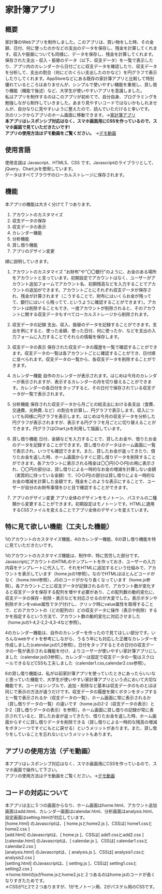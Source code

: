 # 家計簿アプリ

## 概要
家計簿のWebアプリを制作しました。このアプリは、買い物をした時、その金額、日付、何に使ったのかなどの支出のデータを保存し、残金を計算してくれます。収入や振替についても同様に、データを保存し、残金を計算してくれます。保存された支出・収入・振替のデータ（以下、収支データ）を一覧で表示したり、アプリ内のカレンダーから日付ごとに収支データを確認したり、収支データを分析して、支出の割合（何にどのくらい支出したのかなど）を円グラフで表示したりしてくれます。AppStoreなどにある既存の家計簿アプリと比較して特別優れているところはありませんが、シンプルで使いやすい機能を重視し、貸し借り機能（機能で後述）など、大学生が使いやすいアプリを意識しました。  
私はアプリを制作するのはこのアプリが初めてで、自分自身、プログラミングを勉強しながら制作していきました。あまり見やすいコードではないかもしれませんが、自分なりに見やすいように整えたので、読んでいただけると幸いです。  
次のリンクからアプリのホーム画面に移動できます。→[家計簿アプリ](https://staba-tatsujin.ssl-lolipop.jp/kakeibo/home.html)  
**本アプリはレスポンシブ対応はなく、スマホ画面用にCSSを作っているので、スマホ画面で見ていただきたいです!**  
**アプリの使用方法はデモ動画をご覧ください。** →[デモ動画](https://youtu.be/GnH3DIdn9L4) 

## 使用言語
使用言語は Javascript、HTML5、CSS です。Javascriptのライブラリとして、jQuery、Chart.jsを使用しています。  
データはすべてブラウザのローカルストレージに保存されます。

## 機能
本アプリの機能は大きく分けて７つあります。  
1. アカウントのカスタマイズ
2. 収支データの保存
3. 収支データの表示
4. カレンダー機能
5. 分析機能
6. 貸し借り機能
7. アプリのデザイン変更
  
順に説明していきます。  
1. アカウントのカスタマイズ
"お財布"や"〇〇銀行"のように、お金のある場所をアカウントと言っています。初期設定でアカウントはなく、ユーザーがアカウント追加フォームでアカウント名、初期残高などを入力することでアカウントの追加ができます。アカウントごとにそれぞれ収支データが保存され、残金が計算されます（こうすることで、財布にはいくらお金が残ってて、銀行にはいくら残ってて..というように確認することができます）。アカウントは削除することもでき、一度アカウントが削除されると、そのアカウントに関する収支データもすべてローカルストレージから削除されます。

2. 収支データの記録
支出、収入、振替のデータを記録することができます。支出を例にすると、使った金額、使った日付、何に使ったか、などを支出の入力フォームに入力することでそれらの情報を保存します。

3. 収支データの表示
保存された収支データの履歴を一覧で確認することができます。収支データの一覧は各アカウントごとに確認することができ、日付順に並べられます。収支データの一覧から、各収支データを削除することができます。

4. カレンダー機能
自作のカレンダーが表示されます。はじめは今月のカレンダーが表示されますが、表示するカレンダーの月を切り替えることができます。カレンダーの各日付をタップすると、その日付で保存されている収支データが一覧で表示されます。

5. 分析機能
保存された収支データから月ごとの総支出における各支出（食費、交通費、光熱費..など）の割合を計算し、円グラフで表示します。収入についても同様に円グラフを表示します。はじめは今月の収支データを分析した円グラフが表示されますが、表示する円グラフを月ごとに切り替えることができます。円グラフはChart.jsを利用して描画しています。

6. 貸し借り機能
日付、金額などを入力することで、貸したお金や、借りたお金のデータを記録することができます。貸し借りのデータはホーム画面に一覧で表示され、いつでも確認できます。また、貸したお金が返ってきたり、借りたお金を返した時、ホーム画面からすぐに貸し借りデータを削除することができます。各アカウントに表示される残金は〇〇円(◇◇円)の用に表示され、〇〇円の部分は、貸し借りによる一時的なお金の増減を計算しない金額（実質的に持っている金額）で、(◇◇円)の部分は貸し借りによる一時的なお金の増減を計算した金額です。残金をこのような表示にすることで、ユーザーが自分のお財布事情をひと目で確認することができます。

7. アプリのデザイン変更
アプリ全体のデザインをモノトーン、パステルの二種類から変更することができます。初期設定はモノトーンです。HTMLに適用するCSSファイルを変えることでアプリ全体のデザインを変えています。

## 特に見て欲しい機能（工夫した機能）
1のアカウントのカスタマイズ機能、4のカレンダー機能、6の貸し借り機能を特に見ていただきたいです。  

1のアカウントのカスタマイズ機能は、制作中、特に苦労した部分です。JavascriptにアカウントのHTMLのテンプレートを作っておき、ユーザーの入力内容をテンプレートに代入して、それをHTMLに追加するという仕組みで、アカウントを表示しています（home.jsの1参照）。なのでHTMLはほとんどコードがなく（home.html参照）、JSのコードがかなり長くなっています（home.js参照）。各アカウントごとに収支データが記録されるので、アカウント数が変化すると収支データを保存する配列を増やす必要があり、この配列数の動的変化に、収支データの保存・削除・表示などを対応させるのが大変でした。表示ボタンや削除ボタンをvalue属性でタグ付けし、クリック時にvalue属性を取得することで、どのアカウントの（どの配列の）どの収支データに操作（表示や削除）するかを指定するという方法で、アカウント数の動的変化に対応させました（home.jsの1-4,2-2,2-4,3-4など参照）。   
  
4のカレンダー機能は、自作のカレンダーを作ったので見てほしい部分です。いろんなwebサイトを参考にしながら、うるう年にも対応した正確なカレンダーを作成しました(calendar.jsの1,2参照）。日付をタップするとその日付の収支データの一覧が表示される機能を付け、よりユーザーが使いやすい家計簿アプリにしました（calendar.jsの3参照）。カレンダーは固定で収支データの一覧はスクロールできるなどCSSも工夫しました（calendar1.css,calendar2.css参照）。  
  
6の貸し借り機能は、私が以前家計簿アプリを使っていたときにあったらいいなと思っていた機能で、大学生が使いやすい家計簿アプリという点において大切な機能です。コードはシンプルで、追加・削除など基本は収支データのものとほぼ同じで表示の方法が違うだけです。収支データの履歴を開くボタンをタップすると一覧で表示されるか（収支データの一覧）、ホーム画面に常に表示されるか（貸し借りデータの一覧）の違いです（home.jsの2-2（収支データの表示）と3-2（貸し借りデータの表示）を参照）。ホーム画面に貸し借りの記録が常に表示されていると、貸したお金が返ってきたり、借りたお金を返した時、ホーム画面からすぐに貸し借りデータを削除できる（貸し借りによる一時的な残高の増減をボタン一つですぐにもとに戻せる）というメリットがあります。また、貸し借りをしていることを忘れないというメリットもあります。   

## アプリの使用方法（デモ動画）
本アプリはレスポンシブ対応はなく、スマホ画面用にCSSを作っているので、スマホ画面で操作して下さい。  
アプリの使用方法はデモ動画をご覧ください。→[デモ動画](https://youtu.be/GnH3DIdn9L4) 

## コードの対応について
本アプリは主に５つの画面からなり、ホーム画面はhome.html、アカウント追加画面はadd.html、カレンダー画面はcalendar.html、分析画面はanalysis.html、設定画面はsetting.htmlが対応しています。  
[home.html] のJavascriptは、[ home.jsとhome2.js ]、CSSは[ home1.cssとhome2.css ]  
[add.html] のJavascriptは、[ home.js ]、CSSは[ add1.cssとadd2.css ]  
[calendar.html] のJavascriptは、[ calendar.js ]、CSSは[ calendar1.cssとcalendar2.css ]  
[analysis.html] のJavascriptは、[ analysis.js ]、CSSは[ analysis1.cssとanalysis2.css ]  
[setting.html] のJavascriptは、[ setting.js ]、CSSは[ setting1.cssとsetting2.css ]  
＊home.htmlのjsがhome.jsとhome2.jsと２つあるのはhome.jsのコードが長くなりすぎたためです。  
＊CSSが1と2で２つありますが、1がモノトーン用、2がパステル用のCSSです。  

